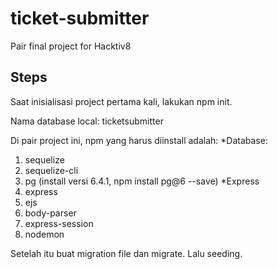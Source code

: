 # ticket-submitter
Pair final project for Hacktiv8

## Steps
Saat inisialisasi project pertama kali, lakukan npm init. 

Nama database local: ticketsubmitter

Di pair project ini, npm yang harus diinstall adalah:
*Database:
1. sequelize
2. sequelize-cli
3. pg (install versi 6.4.1, npm install pg@6 --save)
*Express
4. express
5. ejs
6. body-parser
7. express-session
8. nodemon

Setelah itu buat migration file dan migrate. Lalu seeding.
